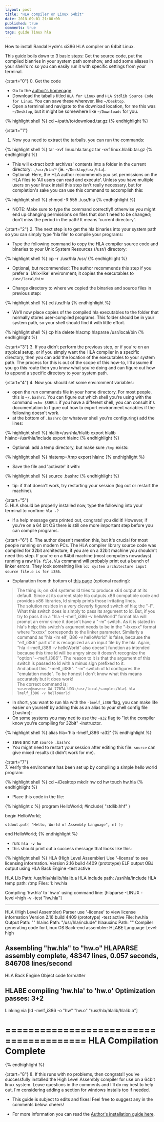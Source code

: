 ```yaml
---
layout: post
title: "HLA compiler on Linux 64bit"
date: 2018-09-01 21:00:00
published: true
comments: true
tags: guide linux hla
---
```


How to install Randal Hyde's xi386 HLA compiler on 64bit Linux.

This guide boils down to 3 basic steps: Get the source code, put the compiled bianries in your system path somehow, and add some aliases in your shell's rc so you can easily run it with specific settings from your terminal.

{:start="0"}
0. Get the code
  - Go to the [author's homepage][hla-homepage].
  - Download the taballs titled `HLA for Linux` and `HLA Stdlib Source Code for Linux`. You can save these wherever, like `~/Desktop`.
  - Open a terminal and navigate to the download location, for me this was `~/Desktop`, but it might be somewhere like `~/Downloads` for you.
  
{% highlight shell %}
cd ~/path/to/download.tar.gz
{% endhighlight %}

{:start="1"}
1. Now you need to extract the tarballs. you can run the commands:

{% highlight shell %}
tar -xvf linux.hla.tar.gz
tar -xvf linux.hlalib.tar.gz
{% endhighlight %}

  - This will extract both archives' contents into a folder in the current directory: `./usr/hla/*` (ie. `~/Desktop/usr/hla`).
  - Optional: Here, the HLA author recommends you set permissions on the HLA files to 'All users can read and execute'. Unless you have multiple users on your linux install this step isn't really necessary, but for completion's sake you can use this command to accomplish this:
  
{% highlight shell %}
chmod -R 555 ./usr/hla
{% endhighlight %}

- NOTE: Make sure to type the command correctly!! otherwise you might end up changing permissions on files that don't need to be changed; don't miss the period in the path! It means 'current directory'.

{:start="2"}
2. The next step is to get the hla binaries into your system path so you can simply type 'hla file' to compile your programs:
  
  - Type the following command to copy the HLA compiler source code and binaries to your Unix System Resources (/usr/) directory:

{% highlight shell %}
cp -r ./usr/hla /usr/
{% endhighlight %}

  - Optional, but recommended: The author recommends this step if you prefer a 'Unix-like' environment; it copies the executables to `/usr/local/bin`:

  - Change directory to where we copied the binaries and source files in previous step:
  
{% highlight shell %}
cd /usr/hla
{% endhighlight %}

  - We'll now place copies of the compiled hla executables to the folder that normally stores user-compiled programs. This folder should be in your system path, so your shell should find it with little effort.
    
{% highlight shell %}
cp hla delete hlacmp hlaparse /usr/local/bin
{% endhighlight %}

{:start="3"}
3. If you didn't perform the previous step, or if you're on an atypical setup, or if you simply want the HLA compiler in a specific directory, then you can add the location of the executables to your system path. The process for this is out of the scope of this how-to, I'll assume if you go this route then you know what you're doing and can figure out how to append a specific directory to your system path.

{:start="4"}
4. Now you should set some environment variables:
  - open the run commands file in your home directory. For most people, this is `~/.bashrc`. You can figure out which shell you're using with the command `echo $SHELL` if you have a different shell, you can consult it's documentation to figure out how to export environment variables if the following doesn't work.
  - at the bottom of `.bashrc` (or whatever shell you're configuring) add the lines:
     
{% highlight shell %}
hlalib=/usr/hla/hlalib
export hlalib
hlainc=/usr/hla/include
export hlainc
{% endhighlight %}

  - Optional: add a temp directory, but make sure `/tmp` exists:
  
{% highlight shell %}
hlatemp=/tmp
export hlainc
{% endhighlight %}

  - Save the file and 'activate' it with:
     
{% highlight shell %}
source .bashrc
{% endhighlight %}

- tip: if that doesn't work, try restarting your session (log out or restart the machine).
  
{:start="5"}  
5. HLA should be properly installed now, type the following into your terminal to confirm: `hla -?`
  - if a help message gets printed out, congrats! you did it! However, if you're on a 64 bit OS there is still one more important step before you can compile programs.

{:start="6"}
6. The author doesn't mention this, but it's crucial for most people running on modern PCs. The HLA compiler library source code was compiled for 32bit architecture, if you are on a 32bit machine you shouldn't need this step. If you're on a 64bit machine (most computers nowadays) running a raw `hla file.hla` command will probably print out a bunch of linker errors. They look somehting like `ld: system architecture input source file.o is for i386`.
  - Explanation from th bottom of [this page][64bit-hla] (optional reading):

  >The thing is; on x64 systems ld tries to produce x64 output at its default. Since at its current state hla outputs x86 compatible code and provides x86 libraries, ld simply prints those irritating lines.  
  >The solution resides in a very cleverly figured switch of hla; the "-l". What this switch does is simply to pass its argument to ld. But, if you try to pass it in a "hla -l -melf_i386 -v helloWorld" format hla will prompt an error since it doesn't have a "-m" switch. As it is stated in hla's help; this switch's argument needs to be in the "-lxxxxx" format where "xxxxx" corresponds to the linker parameter. Similarly a command as "hla -lm elf_i386 -v helloWorld" is false, because the "elf_i386" part of it is recognized as an input file by the hla. Again, "hla -l-melf_i386 -v helloWorld" also doesn't function as intended because this time ld will be angry since it doesn't recognize the "option '--melf_i386'". The reason to it is that the argument of this switch is passed to ld with a minus sign prefixed to it.  
  > And about this "-melf_i386". "-m" switch of ld configures the "emulation mode". To be honest I don't know what this means accurately but it does work!  
  > The correct command is;  
  > `<user>@<user>-GA-770TA-UD3:/usr/local/samples/hla$ hla -lmelf_i386 -v helloWorld`  
  
  - In short, you want to run hla with the `-lmelf_i386` flag, you can make life easier on yourself by adding this as an alias to your shell config file (.bashrc):
  - On some systems you may ned to use the `-a32` flag to "let the compiler know you're compiling for 32bit" -instructor. 
  
{% highlight shell %}
alias hla='hla -lmelf_i386 -a32'
{% endhighlight %}

  - save and run `source .bashrc`
  - You might need to restart your session after editing this file. `source` can give mixed results (it didn't work for me).
    
{:start="7"}    
7. Verify the environment has been set up by compiling a simple hello world program: 

{% highlight shell %}
cd ~/Desktop
mkdir hw
cd hw
touch hw.hla
{% endhighlight %}

  - Place this code in the file:
  
{% highlight c %}
program HelloWorld;
#include( "stdlib.hhf" )

begin HelloWorld;

    stdout.put( "Hello, World of Assembly Language", nl );

end HelloWorld;
{% endhighlight %}

  - run: `hla -v hw`
  - this should print out a success message that looks like this:
    
{% highlight shell %}
HLA (High Level Assembler)
Use '-license' to see licensing information.
Version 2.16 build 4409 (prototype)
ELF output
OBJ output using HLA Back Engine
-test active

HLA Lib Path:     /usr/hla/hlalib/hlalib.a
HLA include path: /usr/hla/include
HLA temp path:    /tmp
Files:
1: hw.hla

Compiling 'hw.hla' to 'hw.o'
using command line:
[hlaparse -LINUX -level=high  -v -test "hw.hla"]

----------------------
HLA (High Level Assembler) Parser
use '-license' to view license information
Version 2.16 build 4409 (prototype)
-test active
File: hw.hla
Output Path: ""
hlainc Path: "/usr/hla/include"
hlaauxinc Path: ""
Compiler generating code for Linux OS
Back-end assembler: HLABE
Language Level: high

Assembling "hw.hla" to "hw.o"
HLAPARSE assembly complete, 48347 lines,   0.057 seconds,  846708 lines/second
------------
HLA Back Engine Object code formatter

HLABE compiling 'hw.hla' to 'hw.o'
Optimization passes: 3+2
----------------------
Linking via [ld   -melf_i386   -o "hw"   "hw.o" "/usr/hla/hlalib/hlalib.a"]

========================================
     HLA Compilation Complete
========================================
{% endhighlight %}

{:start="8"}
8. If this runs with no problems, then congrats!! you've successfully installed the High Level Assembly compiler for use on a 64bit linux system. Leave questions in the comments and I'll do my best to help out. I'm considering adding a section for windows installs too if needed.
    
  - This guide is subject to edits and fixes! Feel free to suggest any in the comments below. cheers!

  - For more information you can read the [Author's installation guide here][hla-homepage].
    
[hla-homepage]: http://www.plantation-productions.com/Webster/HighLevelAsm/LInuxDownload.html
[64bit-hla]: http://www.masmforum.com/board/index.php?PHPSESSID=8d46cd4ecb1688be429ab49694ec53e6&topic=17138.0;wap2
